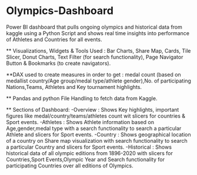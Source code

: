 # Olympics-Dashboard
Power BI dashboard that pulls ongoing olympics and  historical data from kaggle using a Python Script and shows real time insights into performance of Athletes and Countries for all events.

** Visualizations, Widgets & Tools Used : 
Bar Charts, Share Map, Cards, Tile Slicer, Donut Charts, Text Filter (for search functionality), Page Navigator Button & Bookmarks (to create navigators).

**DAX used to create measures in order to get :
medal count (based on medallist country/Age group/medal type/athlete gender),No. of participating Nations,Teams, Athletes and Key tournament highlights.

** Pandas and python File Handling to fetch data from Kaggle.

** Sections of Dashboard: 
-Overview : Shows Key highlights, important figures like medal/country/teams/athletes count wit slicers for countries & Sport events.
-Athletes : Shows Athlete information based on Age,gender,medal type with a search functionality to search a particular Athlete and slicers for Sport events.
-Country : Shows geographical location of a country on Share map visualization with search functionality to search a particular Country and slicers for Sport events.
-Historical : Shows historical data of all olympic editions from 1896-2020 with slicers for Countries,Sport Events,Olympic Year and Search functionality for participating Countries over all editions of Olympics.
